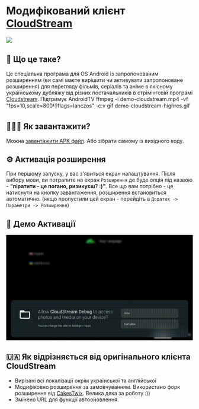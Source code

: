 # Модифікований клієнт [CloudStream](https://github.com/recloudstream/cloudstream) 

<img src="https://github.com/user-attachments/assets/2fe0a7f3-abc1-484f-b062-016080b499d6" width="800">

## 📖 Що це таке?
Це спеціальна програма для OS Android iз запропонованим розширенням (ви самі маєте вирішити чи активувати запропоноване розширення) для перегляду фільмів, серіалів та аніме в якісному українському дубляжу від різних постачальників в стрімінговій програмі [Cloudstream](https://github.com/recloudstream/cloudstream). Підтримує AndroidTV
ffmpeg -i demo-cloudstream.mp4 -vf "fps=10,scale=800:-1:flags=lanczos" -c:v gif demo-cloudstream-highres.gif
## 👨🏻‍🔧 Як завантажити?
Можна [завантажити APK файл](https://github.com/3a4oT/cloudstream/releases/download/4.3.333/stream-UKR-4-3-333.apk). Або зібрати самому із вихідного коду.

## ⚙️ Активація розширення
При першому запуску, у вас з'явиться екран налаштування. Після вибору мови, ви потрапите на екран `Розширення` де буде опція під назвою - **"піратити - це погано, ризикуєш? :)"**. Все що вам потрібно - це натиснути на кнопку завантаження, розширення встановиться автоматично. (якщо пропустили цей екран - перейдіть в `Додаток -> Параметри -> Розширення`)

## 🎥 Демо Активації
![Demo](/demo/demo-cloudstream-ukr.gif)

## 🇺🇦 Як відрізняється від оригінального клієнта **CloudStream**
- Вирізані всі локалізації окрім української та англійської
- Модифіковно розширення за замовчуванням. Використано форк розширення від [CakesTwix](https://github.com/CakesTwix/cloudstream-extensions-uk). Велика дяка за роботу :))
- Змінено URL для функції автооновлення.

